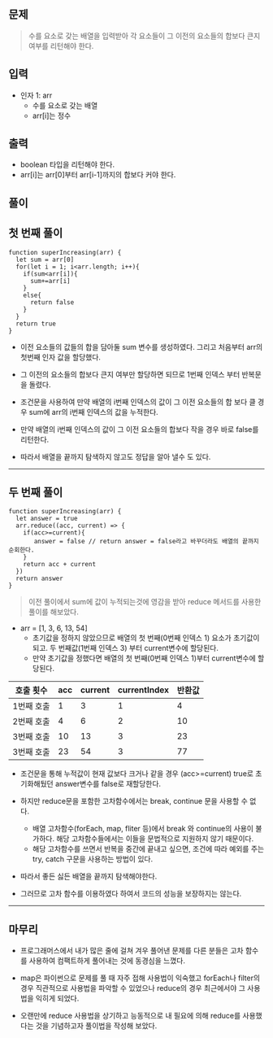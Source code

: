 ## 문제
>수를 요소로 갖는 배열을 입력받아 각 요소들이 그 이전의 요소들의 합보다 큰지 여부를 리턴해야 한다.

## 입력 
* 인자 1: arr
  * 수를 요소로 갖는 배열
  * arr[i]는 정수

## 출력
  * boolean 타입을 리턴해야 한다.
  * arr[i]는 arr[0]부터 arr[i-1]까지의 합보다 커야 한다.

## 풀이

## 첫 번째 풀이

```
function superIncreasing(arr) {
  let sum = arr[0]
  for(let i = 1; i<arr.length; i++){
    if(sum<arr[i]){
      sum+=arr[i]
    }
    else{
      return false
    }
  }
  return true
}

```
* 이전 요소들의 값들의 합을 담아둘 sum 변수를 생성하였다. 그리고 처음부터 arr의 첫번째 인자 값을 할당했다.

* 그 이전의 요소들의 합보다 큰지 여부만 할당하면 되므로 1번째 인덱스 부터 반복문을 돌렸다.

* 조건문을 사용하여 만약 배열의 i번째 인덱스의 값이 그 이전 요소들의 합 보다 클 경우 sum에 arr의 i번째 인덱스의 값을 누적한다.

* 만약 배열의 i번째 인덱스의 값이 그 이전 요소들의 합보다 작을 경우 바로 false를 리턴한다.

* 따라서 배열을 끝까지 탐색하지 않고도 정답을 알아 낼수 도 있다.
---
## 두 번째 풀이
```
function superIncreasing(arr) {
  let answer = true
  arr.reduce((acc, current) => {
    if(acc>=current){
       answer = false // return answer = false라고 바꾸더라도 배열의 끝까지 순회한다.
    }
    return acc + current
  })
  return answer
}
```
> 이전 풀이에서 sum에 값이 누적되는것에 영감을 받아 reduce 메서드를 사용한 풀이를 해보았다.

* arr = [1, 3, 6, 13, 54]
    * 초기값을 정하지 않았으므로 배열의 첫 번째(0번째 인덱스 1) 요소가 초기값이 되고. 두 번째값(1번째 인덱스 3) 부터 current변수에 할당된다. 
    * 만약 초기값을 정했다면 배열의 첫 번째(0번째 인덱스 1)부터 current변수에 할당된다.

|호출 횟수|acc|current|currentIndex|반환값|
|---|---|---|---|---|
|1번째 호출|1|3|1|4|
|2번째 호출|4|6|2|10|
|3번째 호출|10|13|3|23|
|3번째 호출|23|54|3|77|

* 조건문을 통해 누적값이 현재 값보다 크거나 같을 경우 (acc>=current)  true로 초기화해뒀던 answer변수를 false로 재할당한다.

* 하지만 reduce문을 포함한 고차함수에서는 break, continue 문을 사용할 수 없다. 
    * 배열 고차함수(forEach, map, fliter 등)에서 break 와 continue의 사용이 불가하다. 해당 고차함수들에서는 이들을 문법적으로 지원하지 않기 때문이다.
    * 해당 고차함수를 쓰면서 반복을 중간에 끝내고 싶으면, 조건에 따라 예외를 주는 try, catch 구문을 사용하는 방법이 있다.


* 따라서 좋든 싫든 배열을 끝까지 탐색해야한다.

* 그러므로 고차 함수를 이용하였다 하여서 코드의 성능을 보장하지는 않는다.
---
## 마무리

* 프로그래머스에서 내가 많은 줄에 걸쳐 겨우 풀어낸 문제를 다른 분들은 고차 함수를 사용하여 컴팩트하게 풀어내는 것에 동경심을 느꼈다.

* map은 파이썬으로 문제를 풀 때 자주 접해 사용법이 익숙했고 forEach나 filter의 경우 직관적으로 사용법을 파악할 수 있었으나 reduce의 경우 최근에서야 그 사용법을 익히게 되었다.

* 오랜만에 reduce 사용법을 상기하고 능동적으로 내 필요에 의해 reduce를 사용했다는 것을 기념하고자 풀이법을 작성해 보았다.